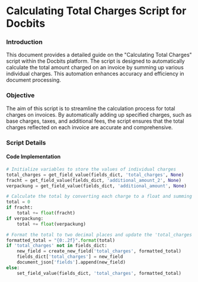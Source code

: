 # Calculating Total Charges Script for Docbits

### Introduction

This document provides a detailed guide on the "Calculating Total Charges" script within the Docbits platform. The script is designed to automatically calculate the total amount charged on an invoice by summing up various individual charges. This automation enhances accuracy and efficiency in document processing.

### Objective

The aim of this script is to streamline the calculation process for total charges on invoices. By automatically adding up specified charges, such as base charges, taxes, and additional fees, the script ensures that the total charges reflected on each invoice are accurate and comprehensive.

### Script Details

#### Code Implementation

```python
# Initialize variables to store the values of individual charges
total_charges = get_field_value(fields_dict, 'total_charges', None)
fracht = get_field_value(fields_dict, 'additional_amount_2', None)
verpackung = get_field_value(fields_dict, 'additional_amount', None)

# Calculate the total by converting each charge to a float and summing them up
total = 0
if fracht:
    total += float(fracht)
if verpackung:
    total += float(verpackung)

# Format the total to two decimal places and update the 'total_charges' field
formatted_total = "{0:.2f}".format(total)
if 'total_charges' not in fields_dict:
    new_field = create_new_field('total_charges', formatted_total)
    fields_dict['total_charges'] = new_field
    document_json['fields'].append(new_field)
else:
    set_field_value(fields_dict, 'total_charges', formatted_total)
```

